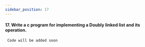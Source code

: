 ```yaml
---
sidebar_position: 17
---
```


#### 17. Write a c program for implementing a Doubly linked list and its operation.

```c
 Code will be added soon
```
